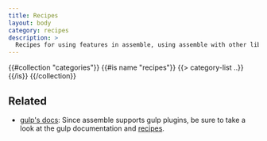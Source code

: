 ```yaml
---
title: Recipes
layout: body
category: recipes
description: >
  Recipes for using features in assemble, using assemble with other libraries and other libraries with assemble.
---
```


{{#collection "categories"}}
{{#is name "recipes"}}
{{> category-list ..}}
{{/is}}
{{/collection}}

## Related

* [gulp's docs](https://github.com/gulpjs/gulp/tree/master/docs): Since assemble supports gulp plugins, be sure to take a look at the gulp documentation and [recipes](https://github.com/gulpjs/gulp/tree/master/docs/recipes).
